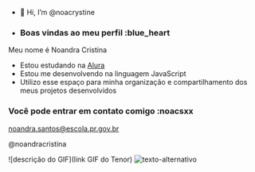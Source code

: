 - 👋 Hi, I’m @noacrystine
- ### Boas vindas ao meu perfil :blue_heart

Meu nome é Noandra Cristina

- Estou estudando na [Alura](https://www.alura.com.br)
- Estou me desenvolvendo na linguagem JavaScript
- Utilizo esse espaço para minha organização e compartilhamento dos meus projetos desenvolvidos

### Você pode entrar em contato comigo :noacsxx

noandra.santos@escola.pr.gov.br

@noandracristina

![descrição do GIF](link GIF do Tenor)
![texto-alternativo](link-da-imagem)
![]()
